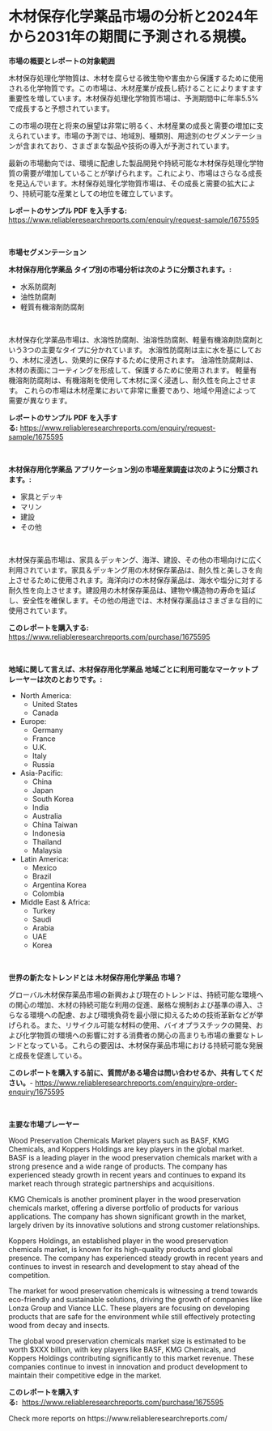 <p><h1>木材保存化学薬品市場の分析と2024年から2031年の期間に予測される規模。</h1></p><p><strong>市場の概要とレポートの対象範囲</strong></p>
<p><p>木材保存処理化学物質は、木材を腐らせる微生物や害虫から保護するために使用される化学物質です。この市場は、木材産業が成長し続けることによりますます重要性を増しています。木材保存処理化学物質市場は、予測期間中に年率5.5%で成長すると予想されています。</p><p>この市場の現在と将来の展望は非常に明るく、木材産業の成長と需要の増加に支えられています。市場の予測では、地域別、種類別、用途別のセグメンテーションが含まれており、さまざまな製品や技術の導入が予測されています。</p><p>最新の市場動向では、環境に配慮した製品開発や持続可能な木材保存処理化学物質の需要が増加していることが挙げられます。これにより、市場はさらなる成長を見込んでいます。木材保存処理化学物質市場は、その成長と需要の拡大により、持続可能な産業としての地位を確立しています。</p></p>
<p><strong>レポートのサンプル PDF を入手する:</strong> <a href="https://www.reliableresearchreports.com/enquiry/request-sample/1675595">https://www.reliableresearchreports.com/enquiry/request-sample/1675595</a></p>
<p>&nbsp;</p>
<p><strong>市場セグメンテーション</strong></p>
<p><strong>木材保存用化学薬品 タイプ別の市場分析は次のように分類されます。:</strong></p>
<p><ul><li>水系防腐剤</li><li>油性防腐剤</li><li>軽質有機溶剤防腐剤</li></ul></p>
<p>&nbsp;</p>
<p><p>木材保存化学薬品市場は、水溶性防腐剤、油溶性防腐剤、軽量有機溶剤防腐剤という3つの主要なタイプに分かれています。 水溶性防腐剤は主に水を基にしており、木材に浸透し、効果的に保存するために使用されます。 油溶性防腐剤は、木材の表面にコーティングを形成して、保護するために使用されます。 軽量有機溶剤防腐剤は、有機溶剤を使用して木材に深く浸透し、耐久性を向上させます。 これらの市場は木材産業において非常に重要であり、地域や用途によって需要が異なります。</p></p>
<p><strong>レポートのサンプル PDF を入手する:</strong>&nbsp;<a href="https://www.reliableresearchreports.com/enquiry/request-sample/1675595">https://www.reliableresearchreports.com/enquiry/request-sample/1675595</a></p>
<p>&nbsp;</p>
<p><strong> 木材保存用化学薬品 アプリケーション別の市場産業調査は次のように分類されます。:</strong></p>
<p><ul><li>家具とデッキ</li><li>マリン</li><li>建設</li><li>その他</li></ul></p>
<p>&nbsp;</p>
<p><p>木材保存薬品市場は、家具＆デッキング、海洋、建設、その他の市場向けに広く利用されています。家具＆デッキング用の木材保存薬品は、耐久性と美しさを向上させるために使用されます。海洋向けの木材保存薬品は、海水や塩分に対する耐久性を向上させます。建設用の木材保存薬品は、建物や構造物の寿命を延ばし、安全性を確保します。その他の用途では、木材保存薬品はさまざまな目的に使用されています。</p></p>
<p><strong>このレポートを購入する:</strong>&nbsp; <a href="https://www.reliableresearchreports.com/purchase/1675595">https://www.reliableresearchreports.com/purchase/1675595</a></p>
<p>&nbsp;</p>
<p><strong>地域に関して言えば、木材保存用化学薬品 地域ごとに利用可能なマーケットプレーヤーは次のとおりです。:</strong></p>
<p><ul>
    <li>
        North America:
        <ul>
            <li>United States</li>
            <li>Canada</li>
        </ul>
    </li>
    <li>
        Europe:
        <ul>
            <li>Germany</li>
            <li>France</li>
            <li>U.K.</li>
            <li>Italy</li>
            <li>Russia</li>
        </ul>
    </li>
    <li>
        Asia-Pacific:
        <ul>
            <li>China</li>
            <li>Japan</li>
            <li>South Korea</li>
            <li>India</li>
            <li>Australia</li>
            <li>China Taiwan</li>
            <li>Indonesia</li>
            <li>Thailand</li>
            <li>Malaysia</li>
        </ul>
    </li>
    <li>
        Latin America:
        <ul>
            <li>Mexico</li>
            <li>Brazil</li>
            <li>Argentina Korea</li>
            <li>Colombia</li>
        </ul>
    </li>
    <li>
        Middle East & Africa:
        <ul>
            <li>Turkey</li>
            <li>Saudi</li>
            <li>Arabia</li>
            <li>UAE</li>
            <li>Korea</li>
        </ul>
    </li>
    </ul></p>
<p>&nbsp;</p>
<p><strong>世界の新たなトレンドとは 木材保存用化学薬品 市場？</strong></p>
<p><p>グローバル木材保存薬品市場の新興および現在のトレンドは、持続可能な環境への関心の増加、木材の持続可能な利用の促進、厳格な規制および基準の導入、さらなる環境への配慮、および環境負荷を最小限に抑えるための技術革新などが挙げられる。また、リサイクル可能な材料の使用、バイオプラスチックの開発、および化学物質の環境への影響に対する消費者の関心の高まりも市場の重要なトレンドとなっている。これらの要因は、木材保存薬品市場における持続可能な発展と成長を促進している。</p></p>
<p><strong>このレポートを購入する前に、質問がある場合は問い合わせるか、共有してください。</strong>- <a href="https://www.reliableresearchreports.com/enquiry/pre-order-enquiry/1675595">https://www.reliableresearchreports.com/enquiry/pre-order-enquiry/1675595</a></p>
<p>&nbsp;</p>
<p><strong>主要な市場プレーヤー</strong></p>
<p><p>Wood Preservation Chemicals Market players such as BASF, KMG Chemicals, and Koppers Holdings are key players in the global market. BASF is a leading player in the wood preservation chemicals market with a strong presence and a wide range of products. The company has experienced steady growth in recent years and continues to expand its market reach through strategic partnerships and acquisitions.</p><p>KMG Chemicals is another prominent player in the wood preservation chemicals market, offering a diverse portfolio of products for various applications. The company has shown significant growth in the market, largely driven by its innovative solutions and strong customer relationships.</p><p>Koppers Holdings, an established player in the wood preservation chemicals market, is known for its high-quality products and global presence. The company has experienced steady growth in recent years and continues to invest in research and development to stay ahead of the competition.</p><p>The market for wood preservation chemicals is witnessing a trend towards eco-friendly and sustainable solutions, driving the growth of companies like Lonza Group and Viance LLC. These players are focusing on developing products that are safe for the environment while still effectively protecting wood from decay and insects.</p><p>The global wood preservation chemicals market size is estimated to be worth $XXX billion, with key players like BASF, KMG Chemicals, and Koppers Holdings contributing significantly to this market revenue. These companies continue to invest in innovation and product development to maintain their competitive edge in the market.</p></p>
<p><strong>このレポートを購入する:</strong>&nbsp;&nbsp;<a href="https://www.reliableresearchreports.com/purchase/1675595">https://www.reliableresearchreports.com/purchase/1675595</a></p>
<p>Check more reports on https://www.reliableresearchreports.com/</p>